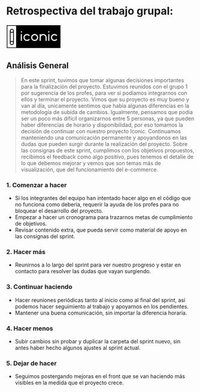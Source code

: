  # Retrospectiva del trabajo grupal:

 ![Logo](./public/images/logo.png "Iconic logo")
## Análisis General

>En este sprint, tuvimos que tomar algunas decisiones importantes para la finalización del proyecto. Estuvimos reunidos con el grupo 1 por sugerencia de los profes, para ver si podíamos integrarnos con ellos y terminar el proyecto. Vimos que su proyecto es muy bueno y van al día, unicamente sentimos que habia algunas diferencias en la metodología de subida de cambios. Igualmente, pensamos que podía ser un poco más difícil organizarnos entre 5 personas, ya que pueden haber diferencias de horario y disponibilidad, por eso tomamos la decisión de continuar con nuestro proyecto Iconic. 
> Continuamos manteniendo una comunicación permanente y apoyandonos en las dudas que pueden surgir durante la realización del proyecto. 
> Sobre las consignas de este sprint, cumplimos con los objetivos propuestos, recibimos el feedback como algo positivo, pues tenemos el detalle de lo que debemos mejorar y vemos que son temas más de visualización, que del funcionamiento del e-commerce.

### 1. Comenzar a hacer

- Si los integrantes del equipo han intentado hacer algo en el código que no funciona como debería, requerir la ayuda de los profes para no bloquear el desarrollo del proyecto.
- Empezar a hacer un cronograma para trazarnos metas de cumplimiento de objetivos.
- Revisar contenido extra, que pueda servir como material de apoyo en las consignas del sprint.

### 2. Hacer más

- Reunirnos a lo largo del sprint para ver nuestro progreso y estar en contacto para resolver las dudas que vayan surgiendo.

### 3. Continuar haciendo

- Hacer reuniones periódicas tanto al inicio como al final del sprint, así podemos hacer seguimiento al trabajo y apoyarnos en los pendientes.
- Mantener una buena comunicación, sin importar la diferencia horaria. 

### 4. Hacer menos

- Subir cambios sin probar y duplicar la carpeta del sprint nuevo, sin antes haber hecho algunos ajustes al sprint actual.


### 5. Dejar de hacer

- Seguimos postergando mejoras en el front que se van haciendo más visibles en la medida que el proyecto crece.

